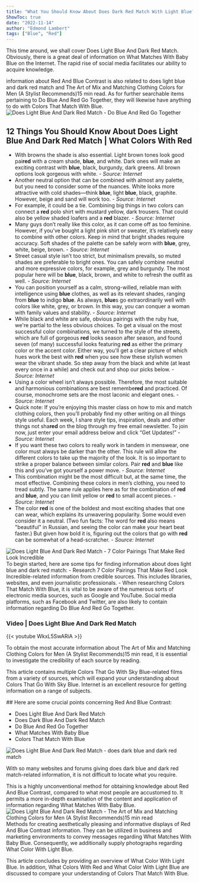 ```yaml
---
title: "What You Should Know About Does Dark Red Match With Light Blue?"
ShowToc: true 
date: "2022-11-14"
author: "Edmond Lambert" 
tags: ["Blue", "Red"]
---
```


	
This time around, we shall cover Does Light Blue And Dark Red Match. Obviously, there is a great deal of information on What Matches With Baby Blue on the Internet. The rapid rise of social media facilitates our ability to acquire knowledge.

information about Red And Blue Contrast is also related to does light blue and dark red match and The Art of Mix and Matching Clothing Colors for Men (A Stylist Recommends)15 min read. As for further searchable items pertaining to Do Blue And Red Go Together, they will likewise have anything to do with Colors That Match With Blue.
<img loading="lazy" src="https://www.loveambie.com/wp-content/uploads/2017/11/Pink-and-Purple-Blonde-Ombre.jpg" onerror="this.onerror=null;this.src='https://blogger.googleusercontent.com/img/a/AVvXsEhe7F7TRXHtjiKvHb5vS7DmnxvpHiDyoYyYvm1nHB3Qp2_w3BnM6A2eq4v7FYxCC9bfZt3a9vIMtAYEKUiaDQbHMg-ViyGmRIj39MLp0bGFfgfYw1Dc9q_H-T0wiTm3l0Uq42dETrN9eC8aGJ9_IORZsxST1AcLR7np1koOfcc7tnHa4S8Mwz_xD9d0=s16000';" alt="Does Light Blue And Dark Red Match - Do Blue And Red Go Together" >

## 12 Things You Should Know About Does Light Blue And Dark Red Match | What Colors With Red
-   With browns the shade is also essential. Light brown tones look good pai**red** with a cream shade, **blue**, and white. Dark ones will make an exciting contrast with **blue**, black, burgundy, dark greens. All brown options look gorgeous with white. - <cite>Source: Internet</cite>
-   Another neutral option that can be combined with almost any palette, but you need to consider some of the nuances. White looks more attractive with cold shades—think **blue**, light **blue**, black, graphite. However, beige and sand will work too. - <cite>Source: Internet</cite>
-   For example, it could be a tie. Combining big things in two colors can connect a **red** polo shirt with mustard yellow, dark trousers. That could also be yellow shaded loafers and a **red** blazer. - <cite>Source: Internet</cite>
-   Many guys don’t really like this color, as it can come off as too feminine. However, if you’ve bought a light pink shirt or sweater, it’s relatively easy to combine with other colors. Keep in mind that bright shades require accuracy. Soft shades of the palette can be safely worn with **blue**, grey, white, beige, brown. - <cite>Source: Internet</cite>
-   Street casual style isn’t too strict, but minimalism prevails, so muted shades are preferable to bright ones. You can safely combine neutral and more expressive colors, for example, grey and burgundy. The most popular here will be **blue**, black, brown, and white to refresh the outfit as well. - <cite>Source: Internet</cite>
-   You can position yourself as a calm, strong-willed, reliable man with intelligence using **blue** clothes, as well as its relevant shades, ranging from **blue** to indigo **blue**. As always, **blue**s go extraordinarily well with colors like white, grey, or brown. In this way, you can conquer a woman with ​​family values ​​and stability. - <cite>Source: Internet</cite>
-   While black and white are safe, obvious pairings with the ruby hue, we're partial to the less obvious choices. To get a visual on the most successful color combinations, we turned to the style of the streets, which are full of gorgeous **red** looks season after season, and found seven (of many) successful looks featuring **red** as either the primary color or the accent color. Either way, you'll get a clear picture of which hues work the best with **red** when you see how these stylish women wear the vibrant shade. So step away from the black and white (at least every once in a while) and check out and shop our picks below. - <cite>Source: Internet</cite>
-   Using a color wheel isn’t always possible. Therefore, the most suitable and harmonious combinations are best remembe**red** and practiced. Of course, monochrome sets are the most laconic and elegant ones. - <cite>Source: Internet</cite>
-   Quick note: If you’re enjoying this master class on how to mix and match clothing colors, then you’ll probably find my other writing on all things style useful. Each week, I share style tips, inspiration, deals and other things not sha**red** on the blog through my free email newsletter. To join now, just enter your email address below and click “Get Updates!” - <cite>Source: Internet</cite>
-   If you want these two colors to really work in tandem in menswear, one color must always be darker than the other. This rule will allow the different colors to take up the majority of the look. It is so important to strike a proper balance between similar colors. Pair **red** and **blue** like this and you’ve got yourself a power move. - <cite>Source: Internet</cite>
-   This combination might be the most difficult but, at the same time, the most effective. Combining these colors in men’s clothing, you need to tread subtly. The same rule applies here as for the combination of **red** and **blue**, and you can limit yellow or **red** to small accent pieces. - <cite>Source: Internet</cite>
-   The color **red** is one of the boldest and most exciting shades that one can wear, which explains its unwavering popularity. Some would even consider it a neutral. (Two fun facts: The word for **red** also means "beautiful" in Russian, and seeing the color can make your heart beat faster.) But given how bold it is, figuring out the colors that go with **red** can be somewhat of a head-scratcher. - <cite>Source: Internet</cite>


<img loading="lazy" src="https://i.etsystatic.com/9475589/r/il/b08ede/1237219407/il_794xN.1237219407_k8na.jpg" onerror="this.onerror=null;this.src='https://blogger.googleusercontent.com/img/a/AVvXsEhe7F7TRXHtjiKvHb5vS7DmnxvpHiDyoYyYvm1nHB3Qp2_w3BnM6A2eq4v7FYxCC9bfZt3a9vIMtAYEKUiaDQbHMg-ViyGmRIj39MLp0bGFfgfYw1Dc9q_H-T0wiTm3l0Uq42dETrN9eC8aGJ9_IORZsxST1AcLR7np1koOfcc7tnHa4S8Mwz_xD9d0=s16000';" alt="Does Light Blue And Dark Red Match - 7 Color Pairings That Make Red Look Incredible" >
To begin started, here are some tips for finding information about does light blue and dark red match:
- Research 7 Color Pairings That Make Red Look Incredible-related information from credible sources. This includes libraries, websites, and even journalistic professionals.
- When researching Colors That Match With Blue, it is vital to be aware of the numerous sorts of electronic media sources, such as Google and YouTube. Social media platforms, such as Facebook and Twitter, are also likely to contain information regarding Do Blue And Red Go Together.

### Video | Does Light Blue And Dark Red Match
{{< youtube WkxL5SwARiA >}} 

To obtain the most accurate information about The Art of Mix and Matching Clothing Colors for Men (A Stylist Recommends)15 min read, it is essential to investigate the credibility of each source by reading.

This article contains multiple Colors That Go With Sky Blue-related films from a variety of sources, which will expand your understanding about Colors That Go With Sky Blue. Internet is an excellent resource for getting information on a range of subjects.
<script async="async" data-cfasync="false" src="//normallydemandedalter.com/fe63df3c5408708b15d8dc3d9b206b31/invoke.js"></script>
<div id="container-fe63df3c5408708b15d8dc3d9b206b31"></div>
## Here are some crucial points concerning Red And Blue Contrast:

- Does Light Blue And Dark Red Match
- Does Dark Blue And Dark Red Match
- Do Blue And Red Go Together
- What Matches With Baby Blue
- Colors That Match With Blue

 <img loading="lazy" src="https://gamblincolors.com/wp-content/uploads/2016/04/Cadmium-Orange.jpg" onerror="this.onerror=null;this.src='https://blogger.googleusercontent.com/img/a/AVvXsEhe7F7TRXHtjiKvHb5vS7DmnxvpHiDyoYyYvm1nHB3Qp2_w3BnM6A2eq4v7FYxCC9bfZt3a9vIMtAYEKUiaDQbHMg-ViyGmRIj39MLp0bGFfgfYw1Dc9q_H-T0wiTm3l0Uq42dETrN9eC8aGJ9_IORZsxST1AcLR7np1koOfcc7tnHa4S8Mwz_xD9d0=s16000';" alt="Does Light Blue And Dark Red Match - does dark blue and dark red match" >

With so many websites and forums giving does dark blue and dark red match-related information, it is not difficult to locate what you require.

This is a highly unconventional method for obtaining knowledge about Red And Blue Contrast, compared to what most people are accustomed to. It permits a more in-depth examination of the content and application of information regarding What Matches With Baby Blue.
<img loading="lazy" src="https://www.drodd.com/images16/pastel-blue6.jpg" onerror="this.onerror=null;this.src='https://blogger.googleusercontent.com/img/a/AVvXsEhe7F7TRXHtjiKvHb5vS7DmnxvpHiDyoYyYvm1nHB3Qp2_w3BnM6A2eq4v7FYxCC9bfZt3a9vIMtAYEKUiaDQbHMg-ViyGmRIj39MLp0bGFfgfYw1Dc9q_H-T0wiTm3l0Uq42dETrN9eC8aGJ9_IORZsxST1AcLR7np1koOfcc7tnHa4S8Mwz_xD9d0=s16000';" alt="Does Light Blue And Dark Red Match - The Art of Mix and Matching Clothing Colors for Men (A Stylist Recommends)15 min read" >
Methods for creating aesthetically pleasing and informative displays of Red And Blue Contrast information. They can be utilized in business and marketing environments to convey messages regarding What Matches With Baby Blue. Consequently, we additionally supply photographs regarding What Color With Light Blue.

This article concludes by providing an overview of What Color With Light Blue. In addition, What Colors With Red and What Color With Light Blue are discussed to compare your understanding of Colors That Match With Blue.
	
	


